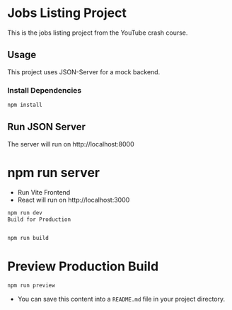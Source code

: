 # Jobs Listing Project

This is the jobs listing project from the YouTube crash course.

## Usage

This project uses JSON-Server for a mock backend.

### Install Dependencies

```bash
npm install
```

## Run JSON Server

The server will run on http://localhost:8000

# npm run server

- Run Vite Frontend
- React will run on http://localhost:3000

```bash
npm run dev
Build for Production
```

```bash

npm run build
```

# Preview Production Build

```bash
npm run preview
```

- You can save this content into a `README.md` file in your project directory.

